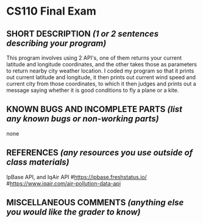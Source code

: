 # CS110 Final Exam

## SHORT DESCRIPTION *(1 or 2 sentences describing your program)*

This program involves using 2 API's, one of them returns your current latitude and longitude coordinates, and the other takes those as parameters to return nearby city weather location. I coded my program so that it prints out current latitude and longitude, it then prints out current wind speed and current city from those coordinates, to which it then judges and prints out a message saying whether it is good conditions to fly a plane or a kite.

## KNOWN BUGS AND INCOMPLETE PARTS *(list any known bugs or non-working parts)*
none
## REFERENCES *(any resources you use outside of class materials)*
IpBase API, and IqAir API
#https://ipbase.freshstatus.io/
#https://www.iqair.com/air-pollution-data-api

## MISCELLANEOUS COMMENTS *(anything else you would like the grader to know)*